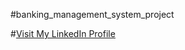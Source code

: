 #banking_management_system_project

#[Visit My LinkedIn Profile](https://www.linkedin.com/in/souvik-acharyya-85141128b/)
